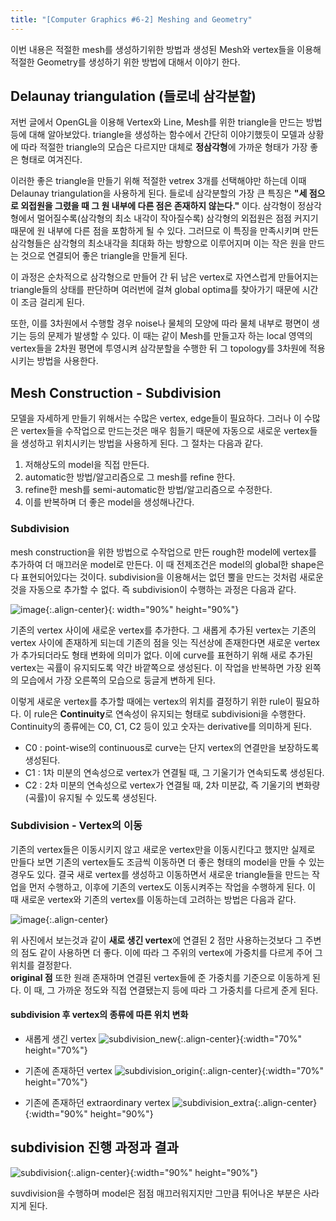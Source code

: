 ```yaml
---
title: "[Computer Graphics #6-2] Meshing and Geometry"
---
```


이번 내용은 적절한 mesh를 생성하기위한 방법과 생성된 Mesh와 vertex들을 이용해 적절한 Geometry를 생성하기 위한 방법에 대해서 이야기 한다.


## Delaunay triangulation (들로네 삼각분할)
저번 글에서 OpenGL을 이용해 Vertex와  Line, Mesh를 위한 triangle을 만드는 방법 등에 대해 알아보았다. triangle을 생성하는 함수에서 간단히 이야기했듯이 모델과 상황에 따라 적절한 triangle의 모습은 다르지만 대체로 **정삼각형**에 가까운 형태가 가장 좋은 형태로 여겨진다.

이러한 좋은 triangle을 만들기 위해 적절한 vetrex 3개를 선택해야만 하는데 이때 Delaunay triangulation을 사용하게 된다. 들로네 삼각분할의 가장 큰 특징은 **"세 점으로 외접원을 그렸을 때 그 원 내부에 다른 점은 존재하지 않는다."** 이다. 삼각형이 정삼각형에서 멀어질수록(삼각형의 최소 내각이 작아질수록) 삼각형의 외접원은 점점 커지기 때문에 원 내부에 다른 점을 포함하게 될 수 있다. 그러므로  이 특징을 만족시키며 만든 삼각형들은 삼각형의 최소내각을 최대화 하는 방향으로 이루어지며 이는 작은 원을 만드는 것으로 연결되어 좋은 triangle을 만들게 된다.

이 과정은 순차적으로 삼각형으로 만들어 간 뒤 남은 vertex로 자연스럽게 만들어지는 triangle들의 상태를 판단하며 여러번에 걸쳐 global optima를 찾아가기 때문에 시간이 조금 걸리게 된다. 

또한, 이를 3차원에서 수행할 경우 noise나 물체의 모양에 따라 물체 내부로 평면이 생기는 등의 문제가 발생할 수 있다. 이 때는 같이 Mesh를 만들고자 하는 local 영역의 vertex들을 2차원 평면에 투영시켜 삼각분할을 수행한 뒤 그 topology를 3차원에 적용시키는 방법을 사용한다.

## Mesh Construction - Subdivision
모델을 자세하게 만들기 위해서는 수많은 vertex, edge들이 필요하다. 그러나 이 수많은 vertex들을 수작업으로 만드는것은 매우 힘들기 때문에 자동으로 새로운 vertex들을 생성하고 위치시키는 방법을 사용하게 된다. 그 절차는 다음과 같다.
1. 저해상도의 model을 직접 만든다.
2. automatic한 방법/알고리즘으로 그 mesh를 refine 한다.
3. refine한 mesh를 semi-automatic한 방법/알고리즘으로 수정한다.
4. 이를 반복하며 더 좋은 model을 생성해나간다.

### Subdivision
mesh construction을 위한 방법으로 수작업으로 만든 rough한 model에 vertex를 추가하여 더 매끄러운 model로 만든다. 이 때 전제조건은 model의 global한 shape은 다 표현되어있다는 것이다. subdivision을 이용해서는 없던 뿔을 만드는 것처럼 새로운 것을 자동으로 추가할 수 없다. 즉 subdivision이 수행하는 과정은 다음과 같다.

![image](https://user-images.githubusercontent.com/79836443/115521177-e047f000-a2c5-11eb-9b76-3994cf63d7ff.png){:.align-center}{: width="90%" height="90%"}

기존의 vertex 사이에 새로운 vertex를 추가한다. 그 새롭게 추가된 vertex는 기존의 vertex 사이에 존재하게 되는데 기존의 점을 잇는 직선상에 존재한다면 새로운 vertex가 추가되더라도 형태 변화에 의미가 없다. 이에 curve를 표현하기 위해 새로 추가된 vertex는 곡률이 유지되도록 약간 바깥쪽으로 생성된다. 이 작업을 반복하면 가장 왼쪽의 모습에서 가장 오른쪽의 모습으로 둥글게 변하게 된다.

이렇게 새로운 vertex를 추가할 때에는 vertex의 위치를 결정하기 위한 rule이 필요하다. 이 rule은 **Continuity**로 연속성이 유지되는 형태로 subdivisioni을 수행한다. Continuity의 종류에는 C0, C1, C2 등이 있고 숫자는 derivative를 의미하게 된다.
- C0 :  point-wise의 continuous로 curve는 단지 vertex의 연결만을 보장하도록 생성된다.
- C1 : 1차 미분의 연속성으로 vertex가 연결될 때, 그 기울기가 연속되도록 생성된다.
- C2 : 2차 미분의 연속성으로 vertex가 연결될 때, 2차 미분값, 즉 기울기의 변화량(곡률)이 유지될 수 있도록 생성된다.

### Subdivision - Vertex의 이동
 기존의 vertex들은 이동시키지 않고 새로운 vertex만을 이동시킨다고 했지만 실제로 만들다 보면 기존의 vertex들도 조금씩 이동하면 더 좋은 형태의 model을 만들 수 있는 경우도 있다. 결국 새로 vertex를 생성하고 이동하면서 새로운 triangle들을 만드는 작업을 먼저 수행하고, 이후에 기존의 vertex도 이동시켜주는 작업을 수행하게 된다. 이 때 새로운 vertex와 기존의 vertex를 이동하는데 고려하는 방법은 다음과 같다.
 
![image](https://user-images.githubusercontent.com/79836443/115542791-9a962200-a2db-11eb-885c-c056028eef03.png){:.align-center}

위 사진에서 보는것과 같이 **새로 생긴 vertex**에 연결된 2 점만 사용하는것보다 그 주변의 점도 같이 사용하면 더 좋다. 이에 따라 그 주위의 vertex에 가중치를 다르게 주어 그 위치를 결정핟다.  
**original 점** 또한 원래 존재하며 연결된 vertex들에 준 가중치를 기준으로 이동하게 된다. 이 때, 그 가까운 정도와 직접 연결됐는지 등에 따라 그 가중치를 다르게 준게 된다.

#### subdivision 후 vertex의 종류에 따른 위치 변화

- 새롭게 생긴 vertex
![subdivision_new](https://user-images.githubusercontent.com/79836443/115544613-c61a0c00-a2dd-11eb-9f5d-4082e23f92af.gif){:.align-center}{:width="70%" height="70%"}

- 기존에 존재하던 vertex
![subdivision_origin](https://user-images.githubusercontent.com/79836443/115544618-c74b3900-a2dd-11eb-94bb-321386ae11f2.gif){:.align-center}{:width="70%" height="70%"}

- 기존에 존재하던 extraordinary vertex
![subdivision_extra](https://user-images.githubusercontent.com/79836443/115544620-c7e3cf80-a2dd-11eb-9c50-cc0d2f8869dd.gif){:.align-center}{:width="90%" height="90%"}

## subdivision 진행 과정과 결과

![subdivision](https://user-images.githubusercontent.com/79836443/115544092-2197ca00-a2dd-11eb-8d78-8d9a249d27d7.gif){:.align-center}{:width="90%" height="90%"}

suvdivision을 수행하며 model은 점점 매끄러워지지만 그만큼 튀어나온 부분은 사라지게 된다.
